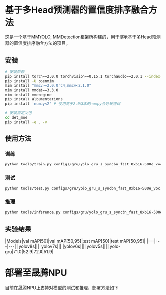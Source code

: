 # 基于多Head预测器的置信度排序融合方法

这是一个基于MMYOLO, MMDetection框架所构建的，用于演示基于多Head预测器的置信度排序融合方法的项目。

## 安装

```bash
# 安装依赖
pip install torch==2.0.0 torchvision==0.15.1 torchaudio==2.0.1 --index-url https://download.pytorch.org/whl/cu118
pip install -U openmim
mim install "mmcv>=2.0.0rc4,mmcv<2.1.0"
mim install mmdet==3.3.0
mim install mmenegine
pip install albumentations
pip install 'numpy<2' # 使用高于2.0版本的numpy会导致错误

# 安装自定义包
cd det_moe
pip install -e . -v
```

## 使用方法

### 训练
```bash
python tools/train.py configs/gru/yolo_gru_s_syncbn_fast_8xb16-500e_voc.py
```

### 测试
```bash
python tools/test.py configs/gru/yolo_gru_s_syncbn_fast_8xb16-500e_voc.py work_dirs/your_model/latest.pth
```

### 推理
```bash
python tools/inference.py configs/gru/yolo_gru_s_syncbn_fast_8xb16-500e_voc.py work_dirs/your_model/latest.pth --img path/to/image.jpg
```

## 实验结果

|Models|val mAP[50]|val mAP[50,95]|test mAP[50]|test mAP[50,95]|
|---|---|---|
|yolov8s|||
|yolov7s|||
|yolov6s|||
|yolov5s|||
|yolo-gru|71.0|52.9|72.0|51.9|


# 部署至晟腾NPU

目前在晟腾NPU上支持对模型的测试和推理，部署方法如下